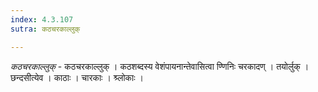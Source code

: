 ```yaml
---
index: 4.3.107
sutra: कठचरकाल्लुक्

---
```

_कठचरकाल्लुक्_ - कठचरकाल्लुक् । कठशब्दस्य वेशंपायनान्तेवासित्वा ण्णिनिः चरकादण् । तयोर्लुक् । छन्दसीत्येव । काठाः । चारकाः । श्र्लोकाः ।